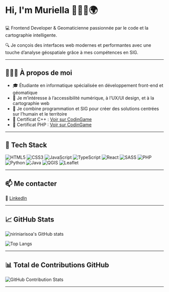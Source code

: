 # Hi, I'm Muriella 👩🏽‍💻🌍

💻 Frontend Developer & Geomaticienne passionnée par le code et la cartographie intelligente.

🔍 Je conçois des interfaces web modernes et performantes avec une touche d’analyse géospatiale grâce à mes compétences en SIG.

---

## 👩🏽‍🎓 À propos de moi

- 🎓 Étudiante en informatique spécialisée en développement front-end et géomatique  
- 🌱 Je m’intéresse à l’accessibilité numérique, à l’UX/UI design, et à la cartographie web  
- 📍 Je combine programmation et SIG pour créer des solutions centrées sur l’humain et le territoire  
- 📜 Certificat C++ : [Voir sur CodinGame](https://www.codingame.com/certification/sRHHxEoFR5jt10sKEIlIlA)  
- 📜 Certificat PHP : [Voir sur CodinGame](https://www.codingame.com/certification/1T1ik0whnGadF7AKKCUo-g)

---

## 🧰 Tech Stack

![HTML5](https://img.shields.io/badge/HTML5-E34F26?style=flat&logo=html5&logoColor=white)
![CSS3](https://img.shields.io/badge/CSS3-1572B6?style=flat&logo=css3&logoColor=white)
![JavaScript](https://img.shields.io/badge/JavaScript-F7DF1E?style=flat&logo=javascript&logoColor=black)
![TypeScript](https://img.shields.io/badge/TypeScript-3178C6?style=flat&logo=typescript&logoColor=white)
![React](https://img.shields.io/badge/React-20232A?style=flat&logo=react&logoColor=61DAFB)
![SASS](https://img.shields.io/badge/Sass-CC6699?style=flat&logo=sass&logoColor=white)
![PHP](https://img.shields.io/badge/PHP-777BB4?style=flat&logo=php&logoColor=white)
![Python](https://img.shields.io/badge/Python-3776AB?style=flat&logo=python&logoColor=white)
![Java](https://img.shields.io/badge/Java-007396?style=flat&logo=java&logoColor=white)
![QGIS](https://img.shields.io/badge/QGIS-589632?style=flat&logo=qgis&logoColor=white)
![Leaflet](https://img.shields.io/badge/Leaflet-199900?style=flat&logo=leaflet&logoColor=white)

---

## 📫 Me contacter

🔗 [LinkedIn](https://www.linkedin.com/in/niriniarisoa-muriella-18b5a8257)

---

## 📈 GitHub Stats

![niriniarisoa's GitHub stats](https://github-readme-stats.vercel.app/api?username=niriniarisoa&show_icons=true&theme=github_dark&hide_border=true)

![Top Langs](https://github-readme-stats.vercel.app/api/top-langs/?username=niriniarisoa&layout=compact&theme=github_dark&hide_border=true)

---

## 📊 Total de Contributions GitHub

![GitHub Contribution Stats](https://github-readme-streak-stats.herokuapp.com/?user=niriniarisoa&theme=github-dark&hide_border=true)

---
